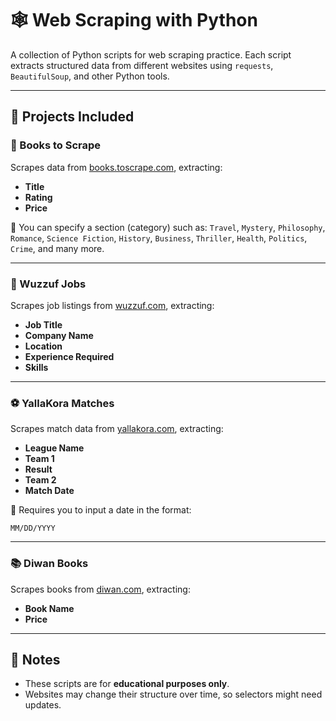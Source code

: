 # 🕸️ Web Scraping with Python

A collection of Python scripts for web scraping practice. Each script extracts structured data from different websites using `requests`, `BeautifulSoup`, and other Python tools.

---

## 📂 Projects Included

### 📘 Books to Scrape

Scrapes data from [books.toscrape.com](https://books.toscrape.com), extracting:

* **Title**
* **Rating**
* **Price**

🔹 You can specify a section (category) such as:
`Travel`, `Mystery`, `Philosophy`, `Romance`, `Science Fiction`, `History`, `Business`, `Thriller`, `Health`, `Politics`, `Crime`, and many more.

---

### 💼 Wuzzuf Jobs

Scrapes job listings from [wuzzuf.com](https://wuzzuf.com), extracting:

* **Job Title**
* **Company Name**
* **Location**
* **Experience Required**
* **Skills**

---

### ⚽ YallaKora Matches

Scrapes match data from [yallakora.com](https://www.yallakora.com), extracting:

* **League Name**
* **Team 1**
* **Result**
* **Team 2**
* **Match Date**

📅 Requires you to input a date in the format:

```
MM/DD/YYYY
```

---

### 📚 Diwan Books

Scrapes books from [diwan.com](https://diwan.com), extracting:

* **Book Name**
* **Price**

---

## 📌 Notes

* These scripts are for **educational purposes only**.
* Websites may change their structure over time, so selectors might need updates.
